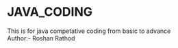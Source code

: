 # JAVA_CODING
This is for java competative coding from basic to advance
<br>
Author:- Roshan Rathod
